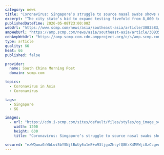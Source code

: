 ```yaml
---
category: news
title: "Coronavirus: Singapore’s struggle to source nasal swabs shows why test kits are so scarce"
excerpt: "The city state’s bid to expand testing fivefold from 8,000 to 40,000 a day comes amid surging global demand for kits and their components."
publishedDateTime: 2020-05-08T23:00:00Z
webUrl: "https://www.scmp.com/news/asia/southeast-asia/article/3083583/coronavirus-singapores-struggle-source-nasal-swabs-shows"
ampWebUrl: "https://amp.scmp.com/news/asia/southeast-asia/article/3083583/coronavirus-singapores-struggle-source-nasal-swabs-shows"
cdnAmpWebUrl: "https://amp-scmp-com.cdn.ampproject.org/c/s/amp.scmp.com/news/asia/southeast-asia/article/3083583/coronavirus-singapores-struggle-source-nasal-swabs-shows"
type: article
quality: 66
heat: 66
published: false

provider:
  name: South China Morning Post
  domain: scmp.com

topics:
  - Coronavirus in Asia
  - Coronavirus

tags:
  - Singapore
  - SG

images:
  - url: "https://cdn.i-scmp.com/sites/default/files/styles/og_image_scmp_coronavirus_generic/public/d8/images/methode/2020/05/09/e4cb8eb2-911d-11ea-a674-527cfdef49ee_image_hires_072653.JPG?itok=s4OtDOTw&v=1588980426"
    width: 1200
    height: 630
    title: "Coronavirus: Singapore’s struggle to source nasal swabs shows why test kits are so scarce"

secured: "ezWQumaGsWbLwi5bYSNjlBwUy6u1eE+o93tjgoZhsyfQ8KrX4MEWji8zCcgew8C0XR7tzM/z7aeysui2+rDt4N+xqDgaTDcISUZPK1q1W6WLgaC+JOachbQRzKNyQHHuZvQdwMM8RUhTrpE9Uog7/Z1BvWP/gSgKqX0BwkPRdd2BsTt2yFY1qA7vQxJJUObAIgkd9/+M/VuOBkPuOymbi6qy9eTG2RBdXQ37mUrJHlS6tLNEAZ6hf0Z25qlQ/AGgaG8HEwsVQ7PoL2JdL9Am5h6tqjFW1MES+FFn0LZyxYJoDkE76Whit5kXInEEZUyg;Mae0nXW64RC0YgZQPpenIQ=="
---
```


